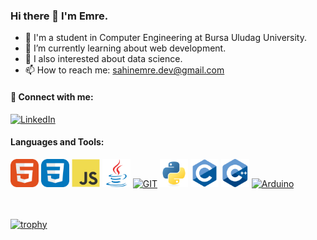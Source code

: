 ### Hi there 👋 I'm Emre.

- 🔬 I'm a student in Computer Engineering at Bursa Uludag University.
- 🌱 I’m currently learning about web development.
- 🤖 I also interested about data science.
- 📫 How to reach me: sahinemre.dev@gmail.com

#### 🔗 Connect with me:

<a href = "https://www.linkedin.com/in/emresahindev/" alt> 
  <img src = "https://img.shields.io/badge/LinkedIn-0077B5?style=for-the-badge&logo=linkedin&logoColor=white"/ alt ="LinkedIn"></img> 
</a>

#### Languages and Tools:

<a href = "https://html.com"> <img src = "https://github.com/tandpfun/skill-icons/raw/main/icons/HTML.svg" alt = "HTML" title="HTML" height="45" width="45"></img></a>
<a> <img src = "https://github.com/tandpfun/skill-icons/raw/main/icons/CSS.svg" alt = "CSS" title="CSS" height="45" width="45"></img></a>
<a href = "https://www.javascript.com"> <img src = "https://raw.githubusercontent.com/devicons/devicon/master/icons/javascript/javascript-original.svg" alt = "JavaScript" title="JavaScipt" height="45" width="45"></img></a>
<a href = "https://www.java.com/tr/"> <img src = "https://raw.githubusercontent.com/devicons/devicon/master/icons/java/java-original.svg" alt = "Java" title = "Java" height="45" width="45"></img></a>
<a href = "https://git-scm.com"> <img src = "https://camo.githubusercontent.com/fbfcb9e3dc648adc93bef37c718db16c52f617ad055a26de6dc3c21865c3321d/68747470733a2f2f7777772e766563746f726c6f676f2e7a6f6e652f6c6f676f732f6769742d73636d2f6769742d73636d2d69636f6e2e737667" alt = "GIT" title="GIT" height="45" width="45"></img></a>
<a href = "https://www.python.org"> <img src = "https://raw.githubusercontent.com/devicons/devicon/master/icons/python/python-original.svg" alt = "Python" title="Python" height="45" width="45"></img></a>
<a href = "https://www.cprogramming.com"> <img src = "https://raw.githubusercontent.com/devicons/devicon/master/icons/c/c-original.svg" alt = "C" title="C" height="45" width="45"></img></a>
<a href = "https://www.cprogramming.com"> <img src = "https://raw.githubusercontent.com/devicons/devicon/master/icons/cplusplus/cplusplus-original.svg" alt = "C++" title ="C++" height="45" width="45"></img></a>
<a href = "https://www.arduino.cc"> <img src = "https://camo.githubusercontent.com/b3a1cdd20d0f308634ddd4598cdaa729c2d77047f51e66fa7206b9b4bac94c23/68747470733a2f2f63646e2e776f726c64766563746f726c6f676f2e636f6d2f6c6f676f732f61726475696e6f2d312e737667" alt = "Arduino" title ="Arduino" height="45" width="45"></img></a>


<br></br>
[![trophy](https://github-profile-trophy.vercel.app/?username=haerien&theme=dark_lover&row=2&column=3&no-frame=true&no-bg=true)](https://github.com/ryo-ma/github-profile-trophy)


